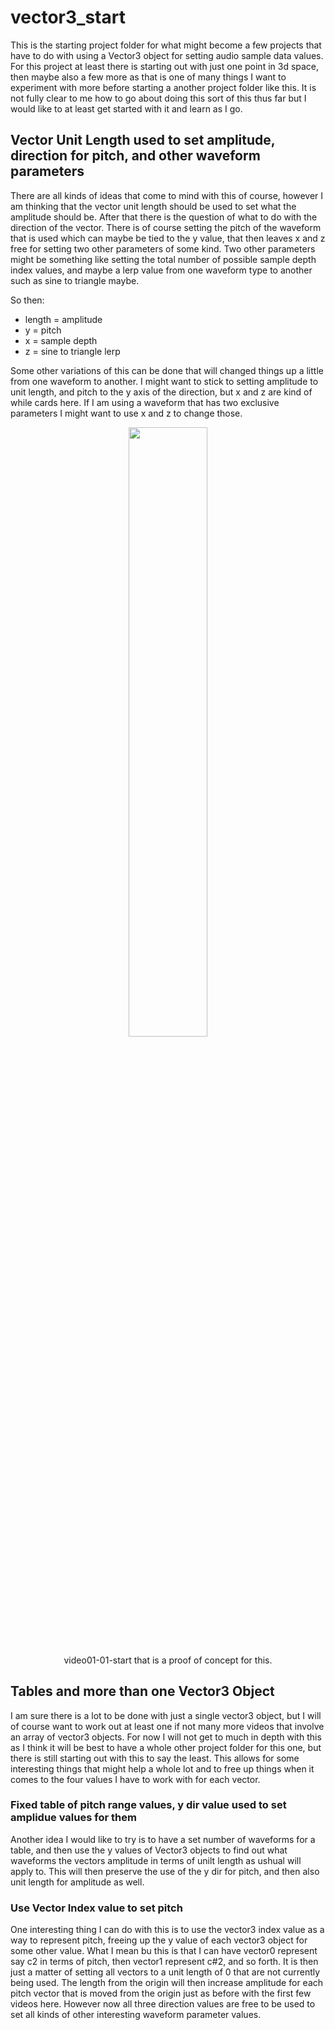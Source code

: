 # vector3_start

This is the starting project folder for what might become a few projects that have to do with using a Vector3 object for setting audio sample data values. For this project at least there is starting out with just one point in 3d space, then maybe also a few more as that is one of many things I want to experiment with more before starting a another project folder like this. It is not fully clear to me how to go about doing this sort of this thus far but I would like to at least get started with it and learn as I go.

## Vector Unit Length used to set amplitude, direction for pitch, and other waveform parameters

There are all kinds of ideas that come to mind with this of course, however I am thinking that the vector unit length should be used to set what the amplitude should be. After that there is the question of what to do with the direction of the vector. There is of course setting the pitch of the waveform that is used which can maybe be tied to the y value, that then leaves x and z free for setting two other parameters of some kind. Two other parameters might be something like setting the total number of possible sample depth index values, and maybe a lerp value from one waveform type to another such as sine to triangle maybe.

So then:

* length = amplitude
* y = pitch
* x = sample depth
* z = sine to triangle lerp

Some other variations of this can be done that will changed things up a little from one waveform to another. I might want to stick to setting amplitude to unit length, and pitch to the y axis of the direction, but x and z are kind of while cards here. If I am using a waveform that has two exclusive parameters I might want to use x and z to change those.

<div align="center">
    <a href="https://www.youtube.com/watch?v=cD-kBKsCI-c">
        <img src="https://img.youtube.com/vi/cD-kBKsCI-c/0.jpg" style="width:50%;">
    </a><br>
    <p>
        video01-01-start that is a proof of concept for this.
    </p>
</div>

## Tables and more than one Vector3 Object

I am sure there is a lot to be done with just a single vector3 object, but I will of course want to work out at least one if not many more videos that involve an array of vector3 objects. For now I will not get to much in depth with this as I think it will be best to have a whole other project folder for this one, but there is still starting out with this to say the least. This allows for some interesting things that might help a whole lot and to free up things when it comes to the four values I have to work with for each vector. 

### Fixed table of pitch range values, y dir value used to set amplidue values for them

Another idea I would like to try is to have a set number of waveforms for a table, and then use the y values of Vector3 objects to find out what waveforms the vectors amplitude in terms of unilt length as ushual will apply to. This will then preserve the use of the y dir for pitch, and then also unit length for amplitude as well.

### Use Vector Index value to set pitch

One interesting thing I can do with this is to use the vector3 index value as a way to represent pitch, freeing up the y value of each vector3 object for some other value. What I mean bu this is that I can have vector0 represent say c2 in terms of pitch, then vector1 represent c#2, and so forth. It is then just a matter of setting all vectors to a unit length of 0 that are not currently being used. The length from the origin will then increase amplitude for each pitch vector that is moved from the origin just as before with the first few videos here. However now all three direction values are free to be used to set all kinds of other interesting waveform parameter values.

